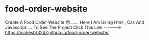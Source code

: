 # food-order-website
 Create A Food Order Website 😳.......
 Here I Am Using Html , Css And Javascript.....
 To See The Project Click This Link ------> https://mahesh13247.github.io/food-order-website/